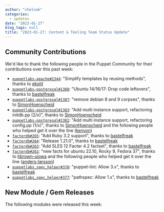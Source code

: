 ```yaml
---
author: "chelnak"
categories:
  - updates
date: "2023-01-27"
blog_tags: null
title: "2023-01-27: Content & Tooling Team Status Update"
---
```


## Community Contributions

We'd like to thank the following people in the Puppet Community for their contributions over this past week:

- [`puppetlabs-apache#2344`][puppetlabs-apache-pr-2344]: "Simplify templates by reusing methods", thanks to [ekohl][ekohl]
- [`puppetlabs-postgresql#1388`][puppetlabs-postgresql-pr-1388]: "Ubuntu 14/16/17: Drop code leftovers", thanks to [bastelfreak][bastelfreak]
- [`puppetlabs-postgresql#1387`][puppetlabs-postgresql-pr-1387]: "remove debian 8 and 9 corpses", thanks to [SimonHoenscheid][SimonHoenscheid]
- [`puppetlabs-postgresql#1383`][puppetlabs-postgresql-pr-1383]: "Add multi instance support, refactoring initdb.pp (2/x)", thanks to [SimonHoenscheid][SimonHoenscheid]
- [`puppetlabs-postgresql#1382`][puppetlabs-postgresql-pr-1382]: "Add multi instance support, refactoring config.pp (1/x)", thanks to [SimonHoenscheid][SimonHoenscheid] and the following people who helped get it over the line ([kenyon][kenyon])
- [`facterdb#265`][facterdb-pr-265]: "Add Ruby 3.2 support", thanks to [bastelfreak][bastelfreak]
- [`facterdb#264`][facterdb-pr-264]: "Release 1.21.0", thanks to [bastelfreak][bastelfreak]
- [`facterdb#263`][facterdb-pr-263]: "Add SLES 12 Facter 4.2 factset", thanks to [bastelfreak][bastelfreak]
- [`facterdb#261`][facterdb-pr-261]: "new facts for ubuntu 22.10, Rocky 9, Fedora 37", thanks to [hbrown-uiowa][hbrown-uiowa] and the following people who helped get it over the line ([anders-larsson][anders-larsson])
- [`puppetlabs_spec_helper#378`][puppetlabs_spec_helper-pr-378]: "puppet-lint: Allow 3.x", thanks to [bastelfreak][bastelfreak]
- [`puppetlabs_spec_helper#377`][puppetlabs_spec_helper-pr-377]: "pathspec: Allow 1.x", thanks to [bastelfreak][bastelfreak]

## New Module / Gem Releases

The following modules were released this week:


  [puppetlabs-apache-pr-2344]: https://github.com/puppetlabs/puppetlabs-apache/pull/2344
  [ekohl]: https://github.com/ekohl
  [puppetlabs-postgresql-pr-1388]: https://github.com/puppetlabs/puppetlabs-postgresql/pull/1388
  [bastelfreak]: https://github.com/bastelfreak
  [puppetlabs-postgresql-pr-1387]: https://github.com/puppetlabs/puppetlabs-postgresql/pull/1387
  [SimonHoenscheid]: https://github.com/SimonHoenscheid
  [puppetlabs-postgresql-pr-1383]: https://github.com/puppetlabs/puppetlabs-postgresql/pull/1383
  [puppetlabs-postgresql-pr-1382]: https://github.com/puppetlabs/puppetlabs-postgresql/pull/1382
  [kenyon]: https://github.com/kenyon
  [facterdb-pr-265]: https://github.com/voxpupuli/facterdb/pull/265
  [facterdb-pr-264]: https://github.com/voxpupuli/facterdb/pull/264
  [facterdb-pr-263]: https://github.com/voxpupuli/facterdb/pull/263
  [facterdb-pr-261]: https://github.com/voxpupuli/facterdb/pull/261
  [hbrown-uiowa]: https://github.com/hbrown-uiowa
  [anders-larsson]: https://github.com/anders-larsson
  [puppetlabs_spec_helper-pr-378]: https://github.com/puppetlabs/puppetlabs_spec_helper/pull/378
  [puppetlabs_spec_helper-pr-377]: https://github.com/puppetlabs/puppetlabs_spec_helper/pull/377
